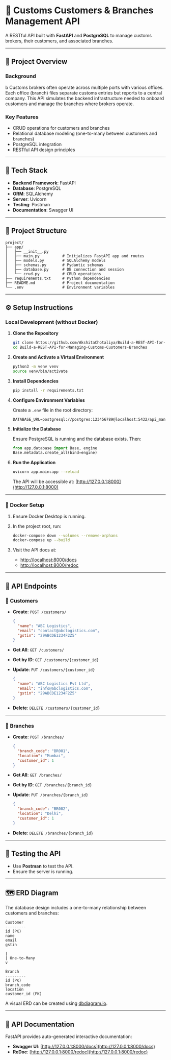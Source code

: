 
# 🚀 Customs Customers & Branches Management API

A RESTful API built with **FastAPI** and **PostgreSQL** to manage customs brokers, their customers, and associated branches.

---

## 📄 Project Overview

### Background
b
Customs brokers often operate across multiple ports with various offices. Each office (branch) files separate customs entries but reports to a central company. This API simulates the backend infrastructure needed to onboard customers and manage the branches where brokers operate.

### Key Features

- CRUD operations for customers and branches  
- Relational database modeling (one-to-many between customers and branches)  
- PostgreSQL integration  
- RESTful API design principles

---

## 🧱 Tech Stack

- **Backend Framework**: FastAPI  
- **Database**: PostgreSQL  
- **ORM**: SQLAlchemy  
- **Server**: Uvicorn  
- **Testing**: Postman  
- **Documentation**: Swagger UI  

---

## 📂 Project Structure

```
project/
├── app/
│   ├── __init__.py
│   ├── main.py          # Initializes FastAPI app and routes
│   ├── models.py        # SQLAlchemy models
│   ├── schemas.py       # Pydantic schemas
│   ├── database.py      # DB connection and session
│   └── crud.py          # CRUD operations
├── requirements.txt     # Python dependencies
├── README.md            # Project documentation
└── .env                 # Environment variables
```

---

## ⚙️ Setup Instructions

### Local Development (without Docker)

1. **Clone the Repository**

   ```bash
   git clone https://github.com/AkshitaChotaliya/Build-a-REST-API-for-Managing-Customs-Customers-Branches.git
   cd Build-a-REST-API-for-Managing-Customs-Customers-Branches
   ```

2. **Create and Activate a Virtual Environment**

   ```bash
   python3 -m venv venv
   source venv/bin/activate
   ```

3. **Install Dependencies**

   ```bash
   pip install -r requirements.txt
   ```

4. **Configure Environment Variables**

   Create a `.env` file in the root directory:

   ```
   DATABASE_URL=postgresql://postgres:123456789@localhost:5432/api_managing_custome
   ```

5. **Initialize the Database**

   Ensure PostgreSQL is running and the database exists. Then:

   ```python
   from app.database import Base, engine
   Base.metadata.create_all(bind=engine)
   ```

6. **Run the Application**

   ```bash
   uvicorn app.main:app --reload
   ```

   The API will be accessible at: [http://127.0.0.1:8000](http://127.0.0.1:8000)

---

### 🐳 Docker Setup

1. Ensure Docker Desktop is running.

2. In the project root, run:

   ```bash
   docker-compose down --volumes --remove-orphans
   docker-compose up --build
   ```

3. Visit the API docs at:  
   - [http://localhost:8000/docs](http://localhost:8000/docs)  
   - [http://localhost:8000/redoc](http://localhost:8000/redoc)

---

## 🔌 API Endpoints

### 📁 Customers

- **Create**: `POST /customers/`

  ```json
  {
    "name": "ABC Logistics",
    "email": "contact@abclogistics.com",
    "gstin": "29ABCDE1234F2Z5"
  }
  ```

- **Get All**: `GET /customers/`  
- **Get by ID**: `GET /customers/{customer_id}`  
- **Update**: `PUT /customers/{customer_id}`

  ```json
  {
    "name": "ABC Logistics Pvt Ltd",
    "email": "info@abclogistics.com",
    "gstin": "29ABCDE1234F2Z5"
  }
  ```

- **Delete**: `DELETE /customers/{customer_id}`

---

### 🏢 Branches

- **Create**: `POST /branches/`

  ```json
  {
    "branch_code": "BR001",
    "location": "Mumbai",
    "customer_id": 1
  }
  ```

- **Get All**: `GET /branches/`  
- **Get by ID**: `GET /branches/{branch_id}`  
- **Update**: `PUT /branches/{branch_id}`

  ```json
  {
    "branch_code": "BR002",
    "location": "Delhi",
    "customer_id": 1
  }
  ```

- **Delete**: `DELETE /branches/{branch_id}`

---

## 🧪 Testing the API

- Use **Postman** to test the API.
- Ensure the server is running.

---

## 🗺️ ERD Diagram

The database design includes a one-to-many relationship between customers and branches:

```
Customer
---------
id (PK)
name
email
gstin

|
| One-to-Many
v

Branch
---------
id (PK)
branch_code
location
customer_id (FK)
```

A visual ERD can be created using [dbdiagram.io](https://dbdiagram.io).

---

## 📄 API Documentation

FastAPI provides auto-generated interactive documentation:

- **Swagger UI**: [http://127.0.0.1:8000/docs](http://127.0.0.1:8000/docs)  
- **ReDoc**: [http://127.0.0.1:8000/redoc](http://127.0.0.1:8000/redoc)

